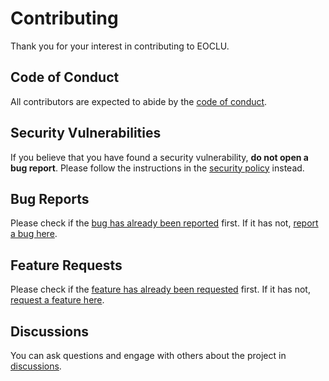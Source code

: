 # Contributing

Thank you for your interest in contributing to EOCLU.

## Code of Conduct

All contributors are expected to abide by the
[code of conduct](CODE_OF_CONDUCT.md).

## Security Vulnerabilities

If you believe that you have found a security vulnerability,
**do not open a bug report**. Please follow the instructions in the
[security policy](SECURITY.md) instead.

## Bug Reports

Please check if the
[bug has already been reported](https://github.com/LibertyNJ/eoclu/issues?q=is%3Aopen+is%3Aissue+label%3Abug)
first. If it has not,
[report a bug here](https://github.com/LibertyNJ/eoclu/issues/new?template=BUG_REPORT.yml).

## Feature Requests

Please check if the
[feature has already been requested](https://github.com/LibertyNJ/eoclu/issues?q=is%3Aopen+is%3Aissue+label%3Aenhancement)
first. If it has not,
[request a feature here](https://github.com/LibertyNJ/eoclu/issues/new?template=FEATURE_REQUEST.yml).

## Discussions

You can ask questions and engage with others about the project in
[discussions](https://github.com/LibertyNJ/eoclu/discussions).
